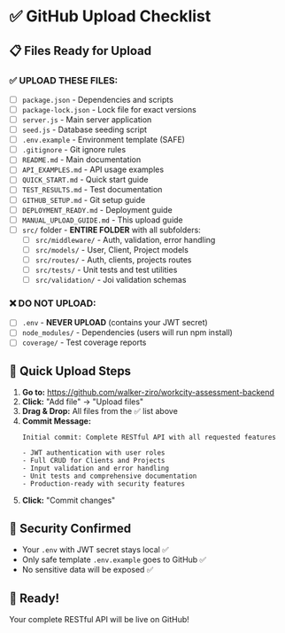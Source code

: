 # ✅ GitHub Upload Checklist

## 📋 Files Ready for Upload

### ✅ UPLOAD THESE FILES:
- [ ] `package.json` - Dependencies and scripts
- [ ] `package-lock.json` - Lock file for exact versions
- [ ] `server.js` - Main server application
- [ ] `seed.js` - Database seeding script
- [ ] `.env.example` - Environment template (SAFE)
- [ ] `.gitignore` - Git ignore rules
- [ ] `README.md` - Main documentation
- [ ] `API_EXAMPLES.md` - API usage examples
- [ ] `QUICK_START.md` - Quick start guide
- [ ] `TEST_RESULTS.md` - Test documentation
- [ ] `GITHUB_SETUP.md` - Git setup guide
- [ ] `DEPLOYMENT_READY.md` - Deployment guide
- [ ] `MANUAL_UPLOAD_GUIDE.md` - This upload guide
- [ ] `src/` folder - **ENTIRE FOLDER** with all subfolders:
  - [ ] `src/middleware/` - Auth, validation, error handling
  - [ ] `src/models/` - User, Client, Project models
  - [ ] `src/routes/` - Auth, clients, projects routes
  - [ ] `src/tests/` - Unit tests and test utilities
  - [ ] `src/validation/` - Joi validation schemas

### ❌ DO NOT UPLOAD:
- [ ] `.env` - **NEVER UPLOAD** (contains your JWT secret)
- [ ] `node_modules/` - Dependencies (users will run npm install)
- [ ] `coverage/` - Test coverage reports

## 🎯 Quick Upload Steps

1. **Go to:** https://github.com/walker-ziro/workcity-assessment-backend
2. **Click:** "Add file" → "Upload files"
3. **Drag & Drop:** All files from the ✅ list above
4. **Commit Message:** 
   ```
   Initial commit: Complete RESTful API with all requested features
   
   - JWT authentication with user roles
   - Full CRUD for Clients and Projects
   - Input validation and error handling
   - Unit tests and comprehensive documentation
   - Production-ready with security features
   ```
5. **Click:** "Commit changes"

## 🔐 Security Confirmed
- Your `.env` with JWT secret stays local ✅
- Only safe template `.env.example` goes to GitHub ✅
- No sensitive data will be exposed ✅

## 🎉 Ready!
Your complete RESTful API will be live on GitHub!
